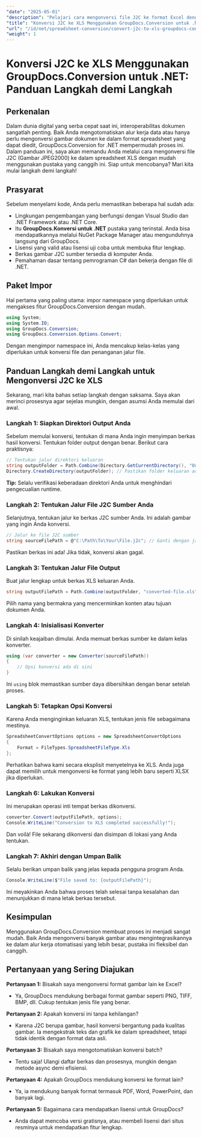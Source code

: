 ```yaml
---
"date": "2025-05-01"
"description": "Pelajari cara mengonversi file J2C ke format Excel dengan mudah menggunakan GroupDocs.Conversion for .NET dengan panduan komprehensif ini."
"title": "Konversi J2C ke XLS Menggunakan GroupDocs.Conversion untuk .NET&#58; Panduan Langkah demi Langkah"
"url": "/id/net/spreadsheet-conversion/convert-j2c-to-xls-groupdocs-conversion-net/"
"weight": 1
---
```


# Konversi J2C ke XLS Menggunakan GroupDocs.Conversion untuk .NET: Panduan Langkah demi Langkah

## Perkenalan

Dalam dunia digital yang serba cepat saat ini, interoperabilitas dokumen sangatlah penting. Baik Anda mengotomatiskan alur kerja data atau hanya perlu mengonversi gambar dokumen ke dalam format spreadsheet yang dapat diedit, GroupDocs.Conversion for .NET mempermudah proses ini. Dalam panduan ini, saya akan memandu Anda melalui cara mengonversi file J2C (Gambar JPEG2000) ke dalam spreadsheet XLS dengan mudah menggunakan pustaka yang canggih ini. Siap untuk mencobanya? Mari kita mulai langkah demi langkah!


## Prasyarat

Sebelum menyelami kode, Anda perlu memastikan beberapa hal sudah ada:
- Lingkungan pengembangan yang berfungsi dengan Visual Studio dan .NET Framework atau .NET Core.
- Itu **GroupDocs.Konversi untuk .NET** pustaka yang terinstal. Anda bisa mendapatkannya melalui NuGet Package Manager atau mengunduhnya langsung dari GroupDocs.
- Lisensi yang valid atau lisensi uji coba untuk membuka fitur lengkap.
- Berkas gambar J2C sumber tersedia di komputer Anda.
- Pemahaman dasar tentang pemrograman C# dan bekerja dengan file di .NET.


## Paket Impor

Hal pertama yang paling utama: impor namespace yang diperlukan untuk mengakses fitur GroupDocs.Conversion dengan mudah.

```csharp
using System;
using System.IO;
using GroupDocs.Conversion;
using GroupDocs.Conversion.Options.Convert;
```

Dengan mengimpor namespace ini, Anda mencakup kelas-kelas yang diperlukan untuk konversi file dan penanganan jalur file.


## Panduan Langkah demi Langkah untuk Mengonversi J2C ke XLS

Sekarang, mari kita bahas setiap langkah dengan saksama. Saya akan merinci prosesnya agar sejelas mungkin, dengan asumsi Anda memulai dari awal.


### Langkah 1: Siapkan Direktori Output Anda

Sebelum memulai konversi, tentukan di mana Anda ingin menyimpan berkas hasil konversi. Tentukan folder output dengan benar. Berikut cara praktisnya:

```csharp
// Tentukan jalur direktori keluaran
string outputFolder = Path.Combine(Directory.GetCurrentDirectory(), "Output");
Directory.CreateDirectory(outputFolder); // Pastikan folder keluaran ada
```

**Tip:** Selalu verifikasi keberadaan direktori Anda untuk menghindari pengecualian runtime. 


### Langkah 2: Tentukan Jalur File J2C Sumber Anda

Selanjutnya, tentukan jalur ke berkas J2C sumber Anda. Ini adalah gambar yang ingin Anda konversi.

```csharp
// Jalur ke file J2C sumber
string sourceFilePath = @"C:\Path\To\Your\File.j2c"; // Ganti dengan jalur file Anda yang sebenarnya
```

Pastikan berkas ini ada! Jika tidak, konversi akan gagal.


### Langkah 3: Tentukan Jalur File Output

Buat jalur lengkap untuk berkas XLS keluaran Anda.

```csharp
string outputFilePath = Path.Combine(outputFolder, "converted-file.xls");
```

Pilih nama yang bermakna yang mencerminkan konten atau tujuan dokumen Anda.


### Langkah 4: Inisialisasi Konverter

Di sinilah keajaiban dimulai. Anda memuat berkas sumber ke dalam kelas konverter.

```csharp
using (var converter = new Converter(sourceFilePath))
{
    // Opsi konversi ada di sini
}
```

Ini `using` blok memastikan sumber daya dibersihkan dengan benar setelah proses.


### Langkah 5: Tetapkan Opsi Konversi

Karena Anda menginginkan keluaran XLS, tentukan jenis file sebagaimana mestinya.

```csharp
SpreadsheetConvertOptions options = new SpreadsheetConvertOptions
{
    Format = FileTypes.SpreadsheetFileType.Xls
};
```

Perhatikan bahwa kami secara eksplisit menyetelnya ke XLS. Anda juga dapat memilih untuk mengonversi ke format yang lebih baru seperti XLSX jika diperlukan.


### Langkah 6: Lakukan Konversi

Ini merupakan operasi inti tempat berkas dikonversi.

```csharp
converter.Convert(outputFilePath, options);
Console.WriteLine("Conversion to XLS completed successfully!");
```

Dan voilà! File sekarang dikonversi dan disimpan di lokasi yang Anda tentukan.


### Langkah 7: Akhiri dengan Umpan Balik

Selalu berikan umpan balik yang jelas kepada pengguna program Anda.

```csharp
Console.WriteLine($"File saved to: {outputFilePath}");
```

Ini meyakinkan Anda bahwa proses telah selesai tanpa kesalahan dan menunjukkan di mana letak berkas tersebut.

## Kesimpulan

Menggunakan GroupDocs.Conversion membuat proses ini menjadi sangat mudah. Baik Anda mengonversi banyak gambar atau mengintegrasikannya ke dalam alur kerja otomatisasi yang lebih besar, pustaka ini fleksibel dan canggih.

## Pertanyaan yang Sering Diajukan

**Pertanyaan 1:** Bisakah saya mengonversi format gambar lain ke Excel?  

- Ya, GroupDocs mendukung berbagai format gambar seperti PNG, TIFF, BMP, dll. Cukup tentukan jenis file yang benar.

**Pertanyaan 2:** Apakah konversi ini tanpa kehilangan?  

- Karena J2C berupa gambar, hasil konversi bergantung pada kualitas gambar. Ia mengekstrak teks dan grafik ke dalam spreadsheet, tetapi tidak identik dengan format data asli.

**Pertanyaan 3:** Bisakah saya mengotomatiskan konversi batch?  

- Tentu saja! Ulangi daftar berkas dan prosesnya, mungkin dengan metode async demi efisiensi.

**Pertanyaan 4:** Apakah GroupDocs mendukung konversi ke format lain?  

- Ya, ia mendukung banyak format termasuk PDF, Word, PowerPoint, dan banyak lagi.

**Pertanyaan 5:** Bagaimana cara mendapatkan lisensi untuk GroupDocs?  

- Anda dapat mencoba versi gratisnya, atau membeli lisensi dari situs resminya untuk mendapatkan fitur lengkap.